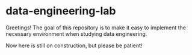 # data-engineering-lab

Greetings! The goal of this repository is to make it easy to implement the necessary environment when studying data engineering.

Now here is still on construction, but please be patient!
